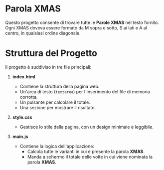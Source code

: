 # Parola XMAS

Questo progetto consente di trovare tutte le **Parole XMAS** nel testo fornito. Ogni XMAS doveva essere formato da M sopra e sotto, S ai lati e A al centro, in qualsiasi ordine diagonale.

# Struttura del Progetto

Il progetto è suddiviso in tre file principali:

1. **index.html**
   - Contiene la struttura della pagina web.
   - Un'area di testo (`textarea`) per l'inserimento del file di memoria corrotta.
   - Un pulsante per calcolare il totale.
   - Una sezione per mostrare il risultato.

2. **style.css**
   - Gestisce lo stile della pagina, con un design minimale e leggibile.

3. **main.js**
   - Contiene la logica dell'applicazione:
     - Calcola tutte le varianti in cui è presente la parola **XMAS**.
     - Manda a schermo il totale delle volte in cui viene nominata la parola **XMAS**.
